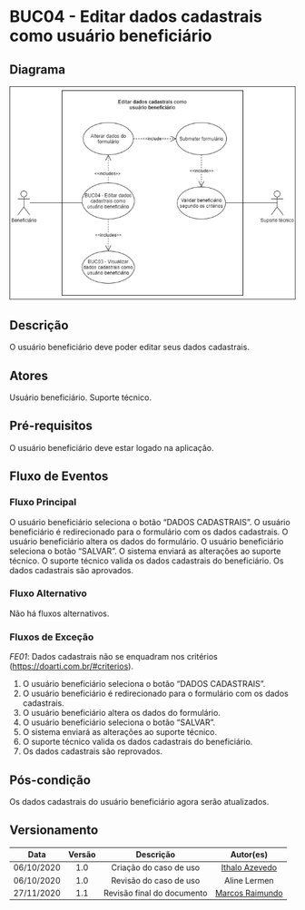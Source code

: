 # BUC04 - Editar dados cadastrais como usuário beneficiário

## Diagrama

![BUC04](../../../../assets/images/casosDeUso/BUC04.png)

## Descrição

O usuário beneficiário deve poder editar seus dados cadastrais.

## Atores

Usuário beneficiário.
Suporte técnico.

## Pré-requisitos

O usuário beneficiário deve estar logado na aplicação.

## Fluxo de Eventos

### Fluxo Principal

O usuário beneficiário seleciona o botão “DADOS CADASTRAIS”.
O usuário beneficiário é redirecionado para o formulário com os dados cadastrais.
O usuário beneficiário altera os dados do formulário.
O usuário beneficiário seleciona o botão “SALVAR”.
O sistema enviará as alterações ao suporte técnico.
O suporte técnico valida os dados cadastrais do beneficiário.
Os dados cadastrais são aprovados.

### Fluxo Alternativo

Não há fluxos alternativos.

### Fluxos de Exceção

*FE01*: Dados cadastrais não se enquadram nos critérios (https://doarti.com.br/#criterios).
1. O usuário beneficiário seleciona o botão “DADOS CADASTRAIS”.
2. O usuário beneficiário é redirecionado para o formulário com os dados cadastrais.
3. O usuário beneficiário altera os dados do formulário.
4. O usuário beneficiário seleciona o botão “SALVAR”.
5. O sistema enviará as alterações ao suporte técnico.
6. O suporte técnico valida os dados cadastrais do beneficiário.
7. Os dados cadastrais são reprovados.

## Pós-condição

Os dados cadastrais do usuário beneficiário agora serão atualizados.

## Versionamento

|    Data    | Versão |                        Descrição                         |                            Autor(es)                             |
| :--------: | :----: | :------------------------------------------------------: | :--------------------------------------------------------------: |
| 06/10/2020 | 1.0 | Criação do caso de uso | [Ithalo Azevedo](https://github.com/ithaloazevedo) |
| 06/10/2020 | 1.0 | Revisão do caso de uso | Aline Lermen |
| 27/11/2020 | 1.1 | Revisão final do documento | [Marcos Raimundo](https://github.com/MarcosFloresta) |